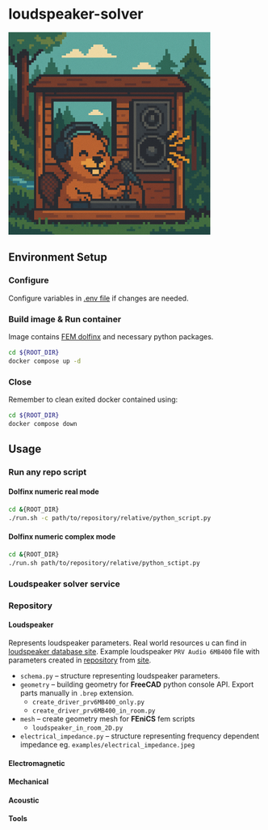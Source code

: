 # loudspeaker-solver

<p align="left">
  <img src="./dosc/beaver_chatgpt_generated.png" width="400">
</p>

## Environment Setup

### Configure

Configure variables in [.env file](./.env) if changes are needed.

### Build image & Run container

Image contains [FEM dolfinx](https://github.com/FEniCS/dolfinx) and necessary python packages.

```bash
cd ${ROOT_DIR}
docker compose up -d
```

### Close

Remember to clean exited docker contained using:

```bash
cd ${ROOT_DIR}
docker compose down
```

## Usage

### Run any repo script

#### Dolfinx numeric real mode

```bash
cd &{ROOT_DIR}
./run.sh -c path/to/repository/relative/python_script.py
```

#### Dolfinx numeric complex mode

```bash
cd &{ROOT_DIR}
./run.sh path/to/repository/relative/python_sctipt.py
```

### Loudspeaker solver service

### Repository

#### Loudspeaker

Represents loudspeaker parameters. Real world resources u can find in [loudspeaker database site](https://loudspeakerdatabase.com).
Example loudspeaker `PRV Audio 6MB400` file with parameters created in [repository](./examples/prv_audio_6MB400_8ohm.json) from [site](https://loudspeakerdatabase.com/PRV/6MB400).

- `schema.py` – structure representing loudspeaker parameters.
- `geometry` – building geometry for **FreeCAD** python console API. Export parts manually in `.brep` extension.
  - `create_driver_prv6MB400_only.py`
  - `create_driver_prv6MB400_in_room.py`
- `mesh` – create geometry mesh for **FEniCS** fem scripts
  - `loudspeaker_in_room_2D.py`
- `electrical_impedance.py` – structure representing frequency dependent impedance eg. `examples/electrical_impedance.jpeg`

#### Electromagnetic

#### Mechanical

#### Acoustic

#### Tools
